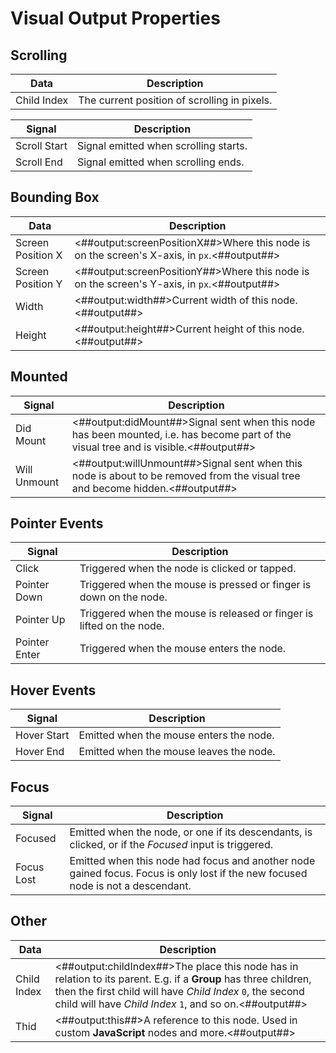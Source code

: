 # Visual Output Properties

## Scrolling

| Data                                      | Description                                  |
| ----------------------------------------- | -------------------------------------------- |
| <span class="ndl-data">Child Index</span> | The current position of scrolling in pixels. |

| Signal                                       | Description                           |
| -------------------------------------------- | ------------------------------------- |
| <span class="ndl-signal">Scroll Start</span> | Signal emitted when scrolling starts. |
| <span class="ndl-signal">Scroll End</span>   | Signal emitted when scrolling ends.   |

## Bounding Box

| Data                                            | Description                                                                                 |
| ----------------------------------------------- | ------------------------------------------------------------------------------------------- |
| <span class="ndl-data">Screen Position X</span> | <##output:screenPositionX##>Where this node is on the screen's X-axis, in `px`.<##output##> |
| <span class="ndl-data">Screen Position Y</span> | <##output:screenPositionY##>Where this node is on the screen's Y-axis, in `px`.<##output##> |
| <span class="ndl-data">Width</span>             | <##output:width##>Current width of this node.<##output##>                                   |
| <span class="ndl-data">Height</span>            | <##output:height##>Current height of this node.<##output##>                                 |

## Mounted

| Signal                                       | Description                                                                                                                           |
| -------------------------------------------- | ------------------------------------------------------------------------------------------------------------------------------------- |
| <span class="ndl-signal">Did Mount</span>    | <##output:didMount##>Signal sent when this node has been mounted, i.e. has become part of the visual tree and is visible.<##output##> |
| <span class="ndl-signal">Will Unmount</span> | <##output:willUnmount##>Signal sent when this node is about to be removed from the visual tree and become hidden.<##output##>         |

## Pointer Events

| Signal                                        | Description                                                           |
| --------------------------------------------- | --------------------------------------------------------------------- |
| <span class="ndl-signal">Click</span>         | Triggered when the node is clicked or tapped.                         |
| <span class="ndl-signal">Pointer Down</span>  | Triggered when the mouse is pressed or finger is down on the node.    |
| <span class="ndl-signal">Pointer Up</span>    | Triggered when the mouse is released or finger is lifted on the node. |
| <span class="ndl-signal">Pointer Enter</span> | Triggered when the mouse enters the node.                             |

## Hover Events

| Signal                                      | Description                             |
| ------------------------------------------- | --------------------------------------- |
| <span class="ndl-signal">Hover Start</span> | Emitted when the mouse enters the node. |
| <span class="ndl-signal">Hover End</span>   | Emitted when the mouse leaves the node. |

## Focus

| Signal                                     | Description                                                                                                                     |
| ------------------------------------------ | ------------------------------------------------------------------------------------------------------------------------------- |
| <span class="ndl-signal">Focused</span>    | Emitted when the node, or one if its descendants, is clicked, or if the _Focused_ input is triggered.                           |
| <span class="ndl-signal">Focus Lost</span> | Emitted when this node had focus and another node gained focus. Focus is only lost if the new focused node is not a descendant. |

## Other

| Data                                      | Description                                                                                                                                                                                                                              |
| ----------------------------------------- | ---------------------------------------------------------------------------------------------------------------------------------------------------------------------------------------------------------------------------------------- |
| <span class="ndl-data">Child Index</span> | <##output:childIndex##>The place this node has in relation to its parent. E.g. if a **Group** has three children, then the first child will have _Child Index_ `0`, the second child will have _Child Index_ `1`, and so on.<##output##> |
| <span class="ndl-data">Thid</span>        | <##output:this##>A reference to this node. Used in custom **JavaScript** nodes and more.<##output##>                                                                                                                                     |

